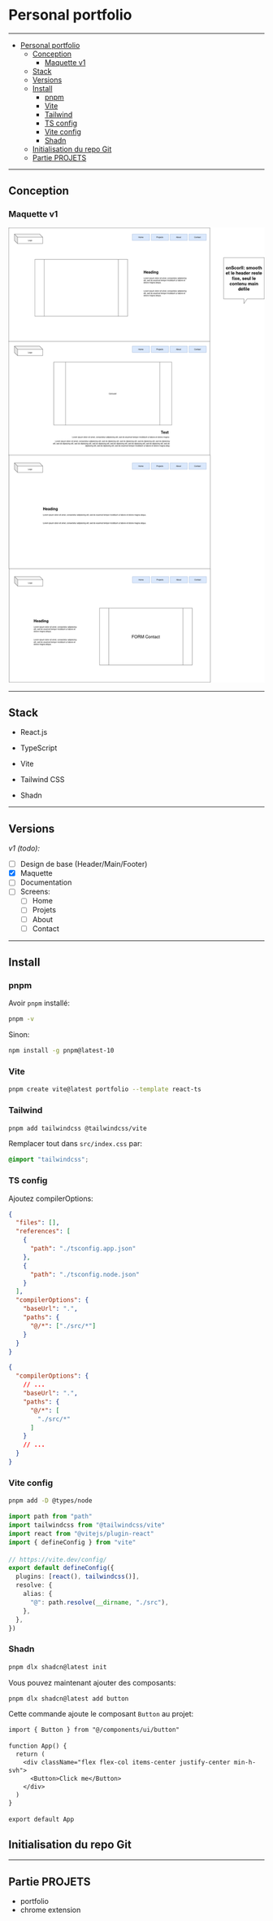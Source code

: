 # Personal portfolio

---

- [Personal portfolio](#personal-portfolio)
  - [Conception](#conception)
    - [Maquette v1](#maquette-v1)
  - [Stack](#stack)
  - [Versions](#versions)
  - [Install](#install)
    - [pnpm](#pnpm)
    - [Vite](#vite)
    - [Tailwind](#tailwind)
    - [TS config](#ts-config)
    - [Vite config](#vite-config)
    - [Shadn](#shadn)
  - [Initialisation du repo Git](#initialisation-du-repo-git)
  - [Partie PROJETS](#partie-projets)

---

## Conception

### Maquette v1

![Maquette](../img/portfolio_maquette-v1.drawio.png)

---

## Stack

- React.js
- TypeScript

- Vite

- Tailwind CSS
- Shadn

---

## Versions

*v1 (todo):*

- [ ] Design de base (Header/Main/Footer)
- [x] Maquette
- [ ] Documentation
- [ ] Screens:
  - [ ] Home
  - [ ] Projets
  - [ ] About
  - [ ] Contact

---

## Install

### pnpm

Avoir `pnpm` installé:

```bash
pnpm -v
```

Sinon:

```bash
npm install -g pnpm@latest-10
```

### Vite

```bash
pnpm create vite@latest portfolio --template react-ts
```

### Tailwind

```bash
pnpm add tailwindcss @tailwindcss/vite
```

Remplacer tout dans `src/index.css` par:

```css title="src/index.css"
@import "tailwindcss";
```

### TS config

Ajoutez compilerOptions:

```json title="tsconfig.json
{
  "files": [],
  "references": [
    {
      "path": "./tsconfig.app.json"
    },
    {
      "path": "./tsconfig.node.json"
    }
  ],
  "compilerOptions": {
    "baseUrl": ".",
    "paths": {
      "@/*": ["./src/*"]
    }
  }
}
```

```json title="tsconfig.app.json
{
  "compilerOptions": {
    // ...
    "baseUrl": ".",
    "paths": {
      "@/*": [
        "./src/*"
      ]
    }
    // ...
  }
}
```

### Vite config

```bash
pnpm add -D @types/node
```

```ts title="vite.config.ts"
import path from "path"
import tailwindcss from "@tailwindcss/vite"
import react from "@vitejs/plugin-react"
import { defineConfig } from "vite"

// https://vite.dev/config/
export default defineConfig({
  plugins: [react(), tailwindcss()],
  resolve: {
    alias: {
      "@": path.resolve(__dirname, "./src"),
    },
  },
})
```

### Shadn

```bash
pnpm dlx shadcn@latest init
```

Vous pouvez maintenant ajouter des composants:

```bash
pnpm dlx shadcn@latest add button
```

Cette commande ajoute le composant `Button` au projet:

```tsx title="src/App.tsx"
import { Button } from "@/components/ui/button"

function App() {
  return (
    <div className="flex flex-col items-center justify-center min-h-svh">
      <Button>Click me</Button>
    </div>
  )
}

export default App
```

## Initialisation du repo Git

---

## Partie PROJETS

- portfolio
- chrome extension
